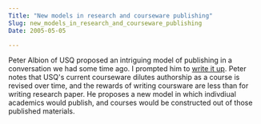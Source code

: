 ```yaml
---
Title: "New models in research and courseware publishing"
Slug: new_models_in_research_and_courseware_publishing
Date: 2005-05-05

---
```

Peter Albion of USQ proposed an intriguing model of publishing in a
conversation we had some time ago. I prompted him to [write it
up](http://edux.usq.edu.au/~albion/weblog/index.php?p=51). Peter notes
that USQ's current courseware dilutes authorship as a course is revised
over time, and the rewards of writing coursware are less than for
writing research paper. He proposes a new model in which indivdiual
academics would publish, and courses would be constructed out of those
published materials.
